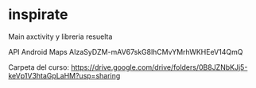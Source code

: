 # inspirate

Main axctivity y libreria resuelta

API Android Maps
AIzaSyDZM-mAV67skG8lhCMvYMrhWKHEeV14QmQ

Carpeta del curso:
https://drive.google.com/drive/folders/0B8JZNbKJj5-keVp1V3htaGpLaHM?usp=sharing


